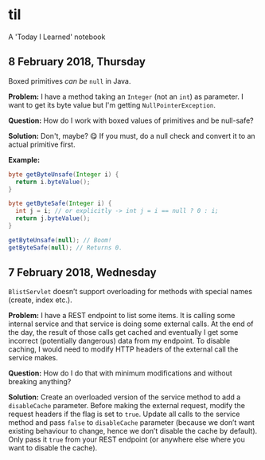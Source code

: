 # til
A 'Today I Learned' notebook

## 8 February 2018, Thursday
Boxed primitives *can be* `null` in Java.

**Problem:** I have a method taking an `Integer` (not an `int`) as parameter. I want to get its byte value but I'm getting `NullPointerException`.

**Question:** How do I work with boxed values of primitives and be null-safe?

**Solution:** Don't, maybe? 😋 If you must, do a null check and convert it to an actual primitive first.

**Example:**
```java
byte getByteUnsafe(Integer i) {
  return i.byteValue();
}

byte getByteSafe(Integer i) {
  int j = i; // or explicitly -> int j = i == null ? 0 : i;
  return j.byteValue();
}

getByteUnsafe(null); // Boom!
getByteSafe(null); // Returns 0.
```

## 7 February 2018, Wednesday
`BlistServlet` doesn’t support overloading for methods with special names (create, index etc.).

**Problem:** I have a REST endpoint to list some items. It is calling some internal service and that service is doing some external calls. At the end of the day, the result of those calls get cached and eventually I get some incorrect (potentially dangerous) data from my endpoint. To disable caching, I would need to modify HTTP headers of the external call the service makes.

**Question:** How do I do that with minimum modifications and without breaking anything?

**Solution:** Create an overloaded version of the service method to add a `disableCache` parameter. Before making the external request, modify the request headers if the flag is set to `true`. Update all calls to the service method and pass `false` to `disableCache` parameter (because we don’t want existing behaviour to change, hence we don’t disable the cache by default). Only pass it `true` from your REST endpoint (or anywhere else where you want to disable the cache).
